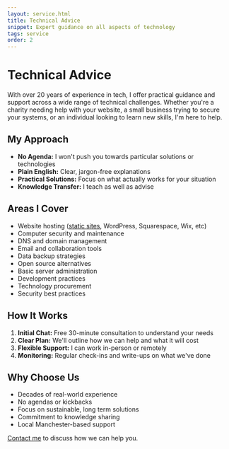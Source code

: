 ```yaml
---
layout: service.html
title: Technical Advice
snippet: Expert guidance on all aspects of technology
tags: service
order: 2
---
```


# Technical Advice

With over 20 years of experience in tech, I offer practical guidance and support across a wide range of technical challenges. Whether you're a charity needing help with your website, a small business trying to secure your systems, or an individual looking to learn new skills, I'm here to help.

## My Approach

- **No Agenda:** I won't push you towards particular solutions or technologies
- **Plain English:** Clear, jargon-free explanations
- **Practical Solutions:** Focus on what actually works for your situation
- **Knowledge Transfer:** I teach as well as advise

## Areas I Cover

- Website hosting ([static sites](/services/static-websites/), WordPress, Squarespace, Wix, etc)
- Computer security and maintenance
- DNS and domain management
- Email and collaboration tools
- Data backup strategies
- Open source alternatives
- Basic server administration
- Development practices
- Technology procurement
- Security best practices

## How It Works

1. **Initial Chat:** Free 30-minute consultation to understand your needs
2. **Clear Plan:** We'll outline how we can help and what it will cost
3. **Flexible Support:** I can work in-person or remotely
4. **Monitoring:** Regular check-ins and write-ups on what we've done

## Why Choose Us

- Decades of real-world experience
- No agendas or kickbacks
- Focus on sustainable, long term solutions
- Commitment to knowledge sharing
- Local Manchester-based support

[Contact me](/contact/) to discuss how we can help you.
